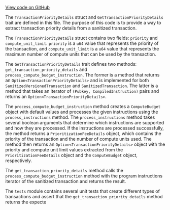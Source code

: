 [View code on GitHub](https://github.com/solana-labs/solana/blob/master/runtime/src/transaction_priority_details.rs)

The `TransactionPriorityDetails` struct and `GetTransactionPriorityDetails` trait are defined in this file. The purpose of this code is to provide a way to extract transaction priority details from a sanitized transaction. 

The `TransactionPriorityDetails` struct contains two fields: `priority` and `compute_unit_limit`. `priority` is a `u64` value that represents the priority of the transaction, and `compute_unit_limit` is a `u64` value that represents the maximum number of compute units that can be used by the transaction. 

The `GetTransactionPriorityDetails` trait defines two methods: `get_transaction_priority_details` and `process_compute_budget_instruction`. The former is a method that returns an `Option<TransactionPriorityDetails>` and is implemented for both `SanitizedVersionedTransaction` and `SanitizedTransaction`. The latter is a method that takes an iterator of `(Pubkey, CompiledInstruction)` pairs and returns an `Option<TransactionPriorityDetails>`. 

The `process_compute_budget_instruction` method creates a `ComputeBudget` object with default values and processes the given instructions using the `process_instructions` method. The `process_instructions` method takes several boolean arguments that determine which instructions are supported and how they are processed. If the instructions are processed successfully, the method returns a `PrioritizationFeeDetails` object, which contains the priority of the transaction and the number of compute units used. The method then returns an `Option<TransactionPriorityDetails>` object with the priority and compute unit limit values extracted from the `PrioritizationFeeDetails` object and the `ComputeBudget` object, respectively. 

The `get_transaction_priority_details` method calls the `process_compute_budget_instruction` method with the program instructions iterator of the sanitized transaction and returns the result. 

The `tests` module contains several unit tests that create different types of transactions and assert that the `get_transaction_priority_details` method returns the expecte
